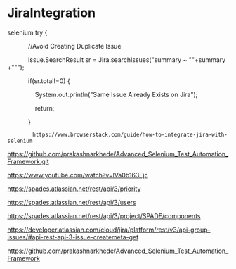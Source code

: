 # JiraIntegration
selenium
try {

            //Avoid Creating Duplicate Issue

            Issue.SearchResult sr = Jira.searchIssues("summary ~ \""+summary+"\"");

            if(sr.total!=0) {

                System.out.println("Same Issue Already Exists on Jira");

                return;

            }
            
            
            https://www.browserstack.com/guide/how-to-integrate-jira-with-selenium



https://github.com/prakashnarkhede/Advanced_Selenium_Test_Automation_Framework.git  

https://www.youtube.com/watch?v=lVa0b163Ejc



https://spades.atlassian.net/rest/api/3/priority

https://spades.atlassian.net/rest/api/3/users

https://spades.atlassian.net/rest/api/3/project/SPADE/components

https://developer.atlassian.com/cloud/jira/platform/rest/v3/api-group-issues/#api-rest-api-3-issue-createmeta-get

https://github.com/prakashnarkhede/Advanced_Selenium_Test_Automation_Framework
